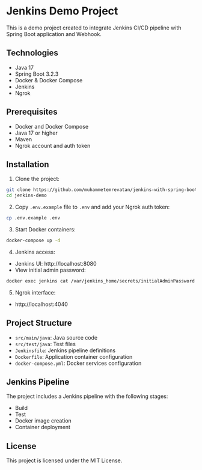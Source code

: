 # Jenkins Demo Project

This is a demo project created to integrate Jenkins CI/CD pipeline with Spring Boot application and Webhook.

## Technologies

- Java 17
- Spring Boot 3.2.3
- Docker & Docker Compose
- Jenkins
- Ngrok

## Prerequisites

- Docker and Docker Compose
- Java 17 or higher
- Maven
- Ngrok account and auth token

## Installation

1. Clone the project:

```bash
git clone https://github.com/muhammetemrevatan/jenkins-with-spring-boot
cd jenkins-demo
```

2. Copy `.env.example` file to `.env` and add your Ngrok auth token:

```bash
cp .env.example .env
```

3. Start Docker containers:

```bash
docker-compose up -d
```

4. Jenkins access:

- Jenkins UI: http://localhost:8080
- View initial admin password:

```bash
docker exec jenkins cat /var/jenkins_home/secrets/initialAdminPassword
```

5. Ngrok interface:

- http://localhost:4040

## Project Structure

- `src/main/java`: Java source code
- `src/test/java`: Test files
- `Jenkinsfile`: Jenkins pipeline definitions
- `Dockerfile`: Application container configuration
- `docker-compose.yml`: Docker services configuration

## Jenkins Pipeline

The project includes a Jenkins pipeline with the following stages:

- Build
- Test
- Docker image creation
- Container deployment

## License

This project is licensed under the MIT License.
